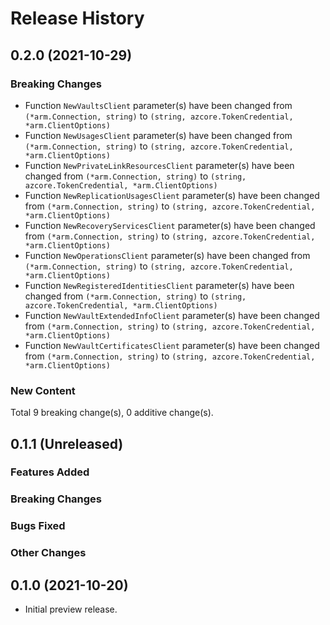 # Release History

## 0.2.0 (2021-10-29)
### Breaking Changes

- Function `NewVaultsClient` parameter(s) have been changed from `(*arm.Connection, string)` to `(string, azcore.TokenCredential, *arm.ClientOptions)`
- Function `NewUsagesClient` parameter(s) have been changed from `(*arm.Connection, string)` to `(string, azcore.TokenCredential, *arm.ClientOptions)`
- Function `NewPrivateLinkResourcesClient` parameter(s) have been changed from `(*arm.Connection, string)` to `(string, azcore.TokenCredential, *arm.ClientOptions)`
- Function `NewReplicationUsagesClient` parameter(s) have been changed from `(*arm.Connection, string)` to `(string, azcore.TokenCredential, *arm.ClientOptions)`
- Function `NewRecoveryServicesClient` parameter(s) have been changed from `(*arm.Connection, string)` to `(string, azcore.TokenCredential, *arm.ClientOptions)`
- Function `NewOperationsClient` parameter(s) have been changed from `(*arm.Connection, string)` to `(string, azcore.TokenCredential, *arm.ClientOptions)`
- Function `NewRegisteredIdentitiesClient` parameter(s) have been changed from `(*arm.Connection, string)` to `(string, azcore.TokenCredential, *arm.ClientOptions)`
- Function `NewVaultExtendedInfoClient` parameter(s) have been changed from `(*arm.Connection, string)` to `(string, azcore.TokenCredential, *arm.ClientOptions)`
- Function `NewVaultCertificatesClient` parameter(s) have been changed from `(*arm.Connection, string)` to `(string, azcore.TokenCredential, *arm.ClientOptions)`

### New Content


Total 9 breaking change(s), 0 additive change(s).


## 0.1.1 (Unreleased)

### Features Added

### Breaking Changes

### Bugs Fixed

### Other Changes

## 0.1.0 (2021-10-20)

- Initial preview release.
